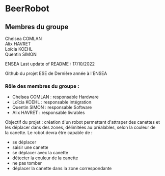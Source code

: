 # BeerRobot
## Membres du groupe
  Chelsea COMLAN  
  Alix HAVRET  
  Loïcia KOEHL  
  Quentin SIMON  

ENSEA
Last update of README : 17/10/2022

Github du projet ESE de Dernière année à l'ENSEA

### Rôle des membres du groupe :

- Chelsea COMLAN : responsable Hardware
- Loïcia KOEHL : responsable intégration
- Quentin SIMON : responsable Software
- Alix HAVRET : responsable livrables

Objectif du projet : création d'un robot permettant d'attraper des canettes et les déplacer dans des zones, délimitées au préalables, selon la couleur de la canette.
Le robot devra être capable de :
- se déplacer
- saisir une canette 
- se déplacer avec la canette
- détecter la couleur de la canette 
- ne pas tomber 
- déplacer la canette dans la zone correspondante

